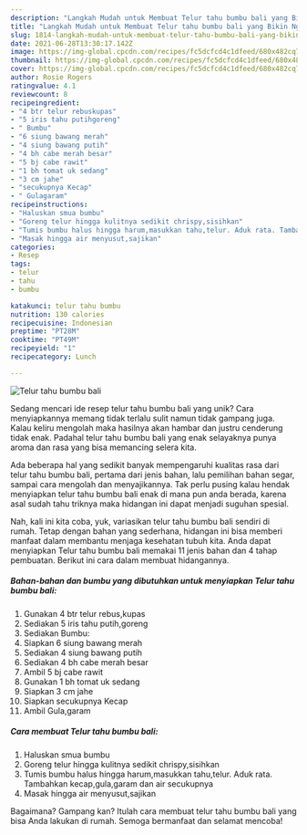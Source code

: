 ```yaml
---
description: "Langkah Mudah untuk Membuat Telur tahu bumbu bali yang Bikin Ngiler"
title: "Langkah Mudah untuk Membuat Telur tahu bumbu bali yang Bikin Ngiler"
slug: 1814-langkah-mudah-untuk-membuat-telur-tahu-bumbu-bali-yang-bikin-ngiler
date: 2021-06-28T13:30:17.142Z
image: https://img-global.cpcdn.com/recipes/fc5dcfcd4c1dfeed/680x482cq70/telur-tahu-bumbu-bali-foto-resep-utama.jpg
thumbnail: https://img-global.cpcdn.com/recipes/fc5dcfcd4c1dfeed/680x482cq70/telur-tahu-bumbu-bali-foto-resep-utama.jpg
cover: https://img-global.cpcdn.com/recipes/fc5dcfcd4c1dfeed/680x482cq70/telur-tahu-bumbu-bali-foto-resep-utama.jpg
author: Rosie Rogers
ratingvalue: 4.1
reviewcount: 8
recipeingredient:
- "4 btr telur rebuskupas"
- "5 iris tahu putihgoreng"
- " Bumbu"
- "6 siung bawang merah"
- "4 siung bawang putih"
- "4 bh cabe merah besar"
- "5 bj cabe rawit"
- "1 bh tomat uk sedang"
- "3 cm jahe"
- "secukupnya Kecap"
- " Gulagaram"
recipeinstructions:
- "Haluskan smua bumbu"
- "Goreng telur hingga kulitnya sedikit chrispy,sisihkan"
- "Tumis bumbu halus hingga harum,masukkan tahu,telur. Aduk rata. Tambahkan kecap,gula,garam dan air secukupnya"
- "Masak hingga air menyusut,sajikan"
categories:
- Resep
tags:
- telur
- tahu
- bumbu

katakunci: telur tahu bumbu 
nutrition: 130 calories
recipecuisine: Indonesian
preptime: "PT28M"
cooktime: "PT49M"
recipeyield: "1"
recipecategory: Lunch

---
```



![Telur tahu bumbu bali](https://img-global.cpcdn.com/recipes/fc5dcfcd4c1dfeed/680x482cq70/telur-tahu-bumbu-bali-foto-resep-utama.jpg)

Sedang mencari ide resep telur tahu bumbu bali yang unik? Cara menyiapkannya memang tidak terlalu sulit namun tidak gampang juga. Kalau keliru mengolah maka hasilnya akan hambar dan justru cenderung tidak enak. Padahal telur tahu bumbu bali yang enak selayaknya punya aroma dan rasa yang bisa memancing selera kita.

Ada beberapa hal yang sedikit banyak mempengaruhi kualitas rasa dari telur tahu bumbu bali, pertama dari jenis bahan, lalu pemilihan bahan segar, sampai cara mengolah dan menyajikannya. Tak perlu pusing kalau hendak menyiapkan telur tahu bumbu bali enak di mana pun anda berada, karena asal sudah tahu triknya maka hidangan ini dapat menjadi suguhan spesial.




Nah, kali ini kita coba, yuk, variasikan telur tahu bumbu bali sendiri di rumah. Tetap dengan bahan yang sederhana, hidangan ini bisa memberi manfaat dalam membantu menjaga kesehatan tubuh kita. Anda dapat menyiapkan Telur tahu bumbu bali memakai 11 jenis bahan dan 4 tahap pembuatan. Berikut ini cara dalam membuat hidangannya.

<!--inarticleads1-->

##### Bahan-bahan dan bumbu yang dibutuhkan untuk menyiapkan Telur tahu bumbu bali:

1. Gunakan 4 btr telur rebus,kupas
1. Sediakan 5 iris tahu putih,goreng
1. Sediakan  Bumbu:
1. Siapkan 6 siung bawang merah
1. Sediakan 4 siung bawang putih
1. Sediakan 4 bh cabe merah besar
1. Ambil 5 bj cabe rawit
1. Gunakan 1 bh tomat uk sedang
1. Siapkan 3 cm jahe
1. Siapkan secukupnya Kecap
1. Ambil  Gula,garam




<!--inarticleads2-->

##### Cara membuat Telur tahu bumbu bali:

1. Haluskan smua bumbu
1. Goreng telur hingga kulitnya sedikit chrispy,sisihkan
1. Tumis bumbu halus hingga harum,masukkan tahu,telur. Aduk rata. Tambahkan kecap,gula,garam dan air secukupnya
1. Masak hingga air menyusut,sajikan




Bagaimana? Gampang kan? Itulah cara membuat telur tahu bumbu bali yang bisa Anda lakukan di rumah. Semoga bermanfaat dan selamat mencoba!
